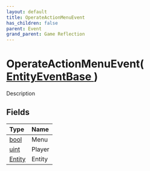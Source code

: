 ```yaml
---
layout: default
title: OperateActionMenuEvent
has_children: false
parent: Event
grand_parent: Game Reflection
---
```

# OperateActionMenuEvent( [ EntityEventBase ](/docs/game-reflection/events/entity_event_base) )
Description 

## Fields

| Type | Name |
|:-------------|:--------------|
| [bool](/docs/game-reflection/components/bool) | Menu |
| [uint](/docs/game-reflection/components/uint) | Player |
| [Entity](/docs/game-reflection/classes/entity) | Entity |

